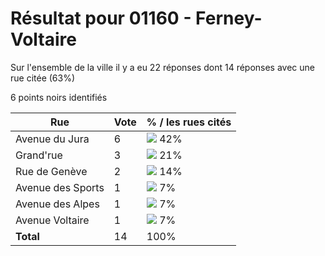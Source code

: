 # Résultat pour 01160 - Ferney-Voltaire

Sur l'ensemble de la ville il y a eu 22 réponses dont 14 réponses avec une rue citée (63%)

6 points noirs identifiés

| Rue | Vote | % / les rues cités|
|-----|------|-------------------|
| Avenue du Jura | 6 | <img src="../../img/bar_42.gif" />&nbsp;42%|
| Grand'rue | 3 | <img src="../../img/bar_21.gif" />&nbsp;21%|
| Rue de Genève | 2 | <img src="../../img/bar_14.gif" />&nbsp;14%|
| Avenue des Sports | 1 | <img src="../../img/bar_7.gif" />&nbsp;7%|
| Avenue des Alpes | 1 | <img src="../../img/bar_7.gif" />&nbsp;7%|
| Avenue Voltaire | 1 | <img src="../../img/bar_7.gif" />&nbsp;7%|
| **Total** | 14 | 100%|
